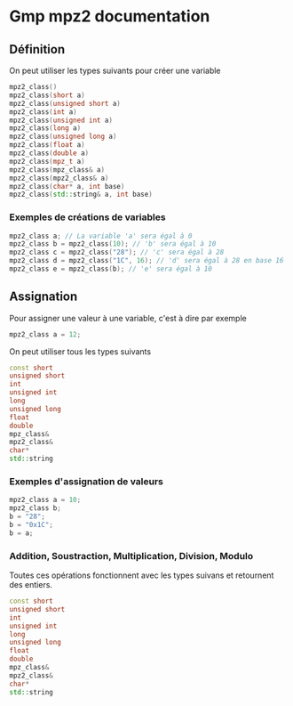 # Gmp mpz2 documentation
##  Définition

On peut utiliser les types suivants pour créer une variable
```cpp
mpz2_class()
mpz2_class(short a)
mpz2_class(unsigned short a)
mpz2_class(int a)
mpz2_class(unsigned int a)
mpz2_class(long a)
mpz2_class(unsigned long a)
mpz2_class(float a)
mpz2_class(double a)
mpz2_class(mpz_t a)
mpz2_class(mpz_class& a)
mpz2_class(mpz2_class& a)
mpz2_class(char* a, int base)
mpz2_class(std::string& a, int base)
```

### Exemples de créations de variables
```cpp
mpz2_class a; // La variable 'a' sera égal à 0
mpz2_class b = mpz2_class(10); // 'b' sera égal à 10
mpz2_class c = mpz2_class("28"); // 'c' sera égal à 28
mpz2_class d = mpz2_class("1C", 16); // 'd' sera égal à 28 en base 16
mpz2_class e = mpz2_class(b); // 'e' sera égal à 10
```

## Assignation
Pour assigner une valeur à une variable, c'est à dire par exemple
```cpp
mpz2_class a = 12;
```
On peut utiliser tous les types suivants

```cpp
const short
unsigned short
int
unsigned int
long
unsigned long
float
double
mpz_class&
mpz2_class&
char*
std::string
```

### Exemples d'assignation de valeurs
```cpp
mpz2_class a = 10;
mpz2_class b;
b = "28";
b = "0x1C";
b = a;
```

### Addition, Soustraction, Multiplication, Division, Modulo
Toutes ces opérations fonctionnent avec les types suivans et retournent des entiers.
```cpp
const short
unsigned short
int
unsigned int
long
unsigned long
float
double
mpz_class&
mpz2_class&
char*
std::string
```